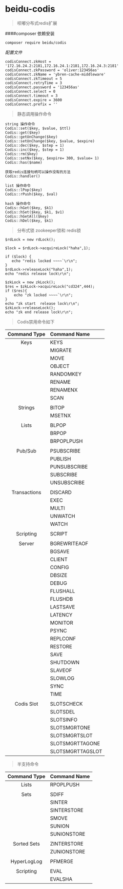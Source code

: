 # beidu-codis
>呗嘟分布式redis扩展

####composer 依赖安装
````
composer require beidu/codis
````

*配置文件*
````
codisConnect.zkHost = '172.16.24.2:2181,172.16.24.1:2181,172.16.24.3:2181'
codisConnect.zkPassword = 'oliver:123456as'
codisConnect.zkName = 'ybren-cache-middleware'
codisConnect.zkTimeout = 5
codisConnect.retryTime = 3
codisConnect.password = '123456as'
codisConnect.select = 0
codisConnect.timeout = 3
codisConnect.expire = 3600
codisConnect.prefix = ''
````

>静态调用操作命令


````
string 操作命令
Codis::set($key, $value, $ttl)
Codis::get($key)
Codis::getUnChange($key)
Codis::setUnChange($key, $value, $expire)
Codis::dec($key, $step = 1)
Codis::inc($key, $step = 1)
Codis::rm($key)
Codis::setNx($key, $expire= 300, $value= 1)
Codis::has($name)

获取redis连接句柄可以操作没有的方法
Codis::handler()

list 操作命令
Codis::lPop($key)
Codis::rPush($key, $val)

hash 操作命令
Codis::hGet($key, $k1)
Codis::hSet($key, $k1, $v1)
Codis::hGetAll($key)
Codis::hDel($key, $k1)
````
> 分布式锁 zookeeper锁和 redis锁

````
$rdLock = new rdLock();

$lock = $rdLock->acquireLock("haha",1);

if ($lock) {
   echo "redis locked ~~~~`\r\n";
}
$rdLock->releaseLock("haha",1);
echo "redis release lock\r\n";

$zkLock = new zkLock();
$res = $zkLock->acquireLock("cd324",444);
if ($res){
    echo "zk locked ~~~~`\r\n";
}
echo "zk start  release lock\r\n";
$zkLock->releaseLock();
echo "zk end release lock\r\n";

````

> Codis禁用命令如下

|   Command Type   |   Command Name   |
|:----------------:|:---------------- |
|   Keys           | KEYS             |
|                  | MIGRATE          |
|                  | MOVE             |
|                  | OBJECT           |
|                  | RANDOMKEY        |
|                  | RENAME           |
|                  | RENAMENX         |
|                  | SCAN             |
|                  |                  |
|   Strings        | BITOP            |
|                  | MSETNX           |
|                  |                  |
|   Lists          | BLPOP            |
|                  | BRPOP            |
|                  | BRPOPLPUSH       |
|                  |                  |
|   Pub/Sub        | PSUBSCRIBE       |
|                  | PUBLISH          |
|                  | PUNSUBSCRIBE     |
|                  | SUBSCRIBE        |
|                  | UNSUBSCRIBE      |
|                  |                  |
|   Transactions   | DISCARD          |
|                  | EXEC             |
|                  | MULTI            |
|                  | UNWATCH          |
|                  | WATCH            |
|                  |                  |
|   Scripting      | SCRIPT           |
|                  |                  |
|   Server         | BGREWRITEAOF     |
|                  | BGSAVE           |
|                  | CLIENT           |
|                  | CONFIG           |
|                  | DBSIZE           |
|                  | DEBUG            |
|                  | FLUSHALL         |
|                  | FLUSHDB          |
|                  | LASTSAVE         |
|                  | LATENCY          |
|                  | MONITOR          |
|                  | PSYNC            |
|                  | REPLCONF         |
|                  | RESTORE          |
|                  | SAVE             |
|                  | SHUTDOWN         |
|                  | SLAVEOF          |
|                  | SLOWLOG          |
|                  | SYNC             |
|                  | TIME             |
|                  |                  |
|   Codis Slot     | SLOTSCHECK       |
|                  | SLOTSDEL         |
|                  | SLOTSINFO        |
|                  | SLOTSMGRTONE     |
|                  | SLOTSMGRTSLOT    |
|                  | SLOTSMGRTTAGONE  |
|                  | SLOTSMGRTTAGSLOT |


> 半支持命令

|   Command Type   |   Command Name   |
|:----------------:|:---------------- |
|   Lists          | RPOPLPUSH        |
|                  |                  |
|   Sets           | SDIFF            |
|                  | SINTER           |
|                  | SINTERSTORE      |
|                  | SMOVE            |
|                  | SUNION           |
|                  | SUNIONSTORE      |
|                  |                  |
|   Sorted Sets    | ZINTERSTORE      |
|                  | ZUNIONSTORE      |
|                  |                  |
|   HyperLogLog    | PFMERGE          |
|                  |                  |
|   Scripting      | EVAL             |
|                  | EVALSHA          |